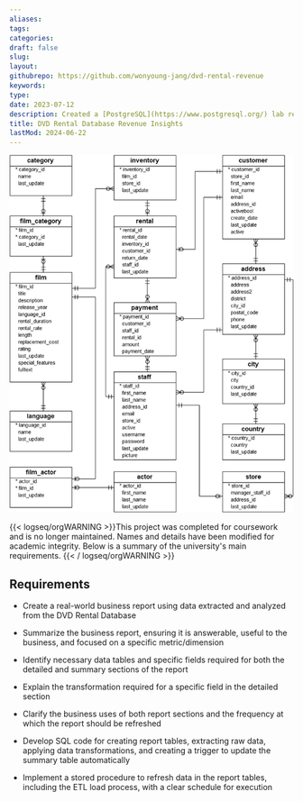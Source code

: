 ```yaml
---
aliases: 
tags:
categories:
draft: false
slug: 
layout: 
githubrepo: https://github.com/wonyoung-jang/dvd-rental-revenue
keywords: 
type: 
date: 2023-07-12
description: Created a [PostgreSQL](https://www.postgresql.org/) lab report with SQL, extracting detailed data and summaries from the  [DVD Rental Database](https://www.postgresqltutorial.com/postgresql-getting-started/postgresql-sample-database/)  for a business query
title: DVD Rental Database Revenue Insights
lastMod: 2024-06-22
---
```

![🖼 dvd-rental-database.webp](/assets/dvd-rental-database.webp)

{{< logseq/orgWARNING >}}This project was completed for coursework and is no longer maintained. Names and details have been modified for academic integrity. Below is a summary of the university's main requirements.
{{< / logseq/orgWARNING >}}

## Requirements

  + Create a real-world business report using data extracted and analyzed from the DVD Rental Database

  + Summarize the business report, ensuring it is answerable, useful to the business, and focused on a specific metric/dimension

  + Identify necessary data tables and specific fields required for both the detailed and summary sections of the report

  + Explain the transformation required for a specific field in the detailed section

  + Clarify the business uses of both report sections and the frequency at which the report should be refreshed

  + Develop SQL code for creating report tables, extracting raw data, applying data transformations, and creating a trigger to update the summary table automatically

  + Implement a stored procedure to refresh data in the report tables, including the ETL load process, with a clear schedule for execution

